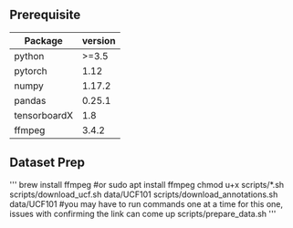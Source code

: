 ## Prerequisite
| **Package**    | **version**  |
|----------------|--------------|
| python         |  >=3.5       |
| pytorch        |  1.12        |
| numpy          |  1.17.2      |
| pandas         |  0.25.1      |
| tensorboardX   |  1.8         |
| ffmpeg	     |  3.4.2	    |


## Dataset Prep
'''
brew install ffmpeg #or sudo apt install ffmpeg
chmod u+x scripts/*.sh
scripts/download_ucf.sh data/UCF101
scripts/download_annotations.sh data/UCF101 #you may have to run commands one at a time for this one, issues with confirming the link can come up
scripts/prepare_data.sh 
'''